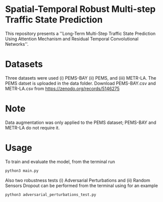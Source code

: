 # Spatial-Temporal Robust Multi-step Traffic State Prediction
This repository presents a ''Long-Term Multi-Step Traffic State Prediction Using Attention Mechanism and Residual Temporal Convolutional Networks''.

# Datasets
Three datasets were used (i) PEMS-BAY (ii) PEMS, and (iii) METR-LA. The PEMS datset is uploaded in the data folder. Download PEMS-BAY.csv and METR-LA.csv from https://zenodo.org/records/5146275

# Note
Data augmentation was only applied to the PEMS dataset; PEMS-BAY and METR-LA do not require it.


# Usage
To train and evaluate the model, from the terminal run 
```bash 
python3 main.py
```

Also two robustness tests (i) Adversarial Perturbations and (ii) Random Sensors Dropout can be performed from the terminal using for an example
```bash 
python3 adversarial_perturbations_test.py
``` 

